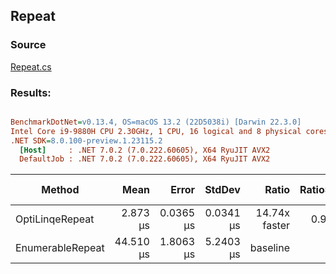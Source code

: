 ﻿## Repeat

### Source
[Repeat.cs](../../src/StructLinq.Benchmark/Repeat.cs)

### Results:
``` ini

BenchmarkDotNet=v0.13.4, OS=macOS 13.2 (22D5038i) [Darwin 22.3.0]
Intel Core i9-9880H CPU 2.30GHz, 1 CPU, 16 logical and 8 physical cores
.NET SDK=8.0.100-preview.1.23115.2
  [Host]     : .NET 7.0.2 (7.0.222.60605), X64 RyuJIT AVX2
  DefaultJob : .NET 7.0.2 (7.0.222.60605), X64 RyuJIT AVX2


```
|           Method |      Mean |     Error |    StdDev |         Ratio | RatioSD | Allocated | Alloc Ratio |
|----------------- |----------:|----------:|----------:|--------------:|--------:|----------:|------------:|
|  OptiLinqeRepeat |  2.873 μs | 0.0365 μs | 0.0341 μs | 14.74x faster |   0.90x |         - |          NA |
| EnumerableRepeat | 44.510 μs | 1.8063 μs | 5.2403 μs |      baseline |         |      32 B |             |
